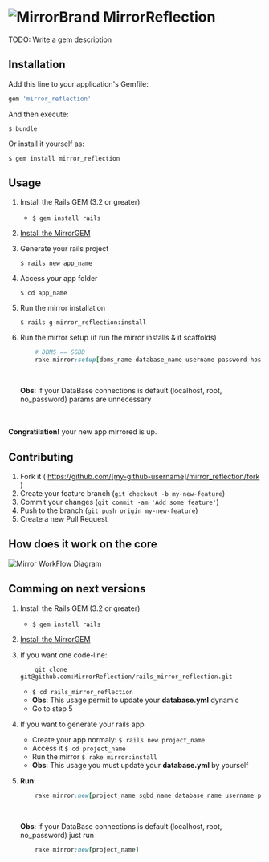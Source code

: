 # ![MirrorBrand](https://raw.githubusercontent.com/MirrorReflection/rails_mirror_reflection/master/modeling/logos/MirrorLogo.min.png)   MirrorReflection

TODO: Write a gem description

## Installation

Add this line to your application's Gemfile:

```ruby
gem 'mirror_reflection'
```

And then execute:

    $ bundle

Or install it yourself as:

    $ gem install mirror_reflection

## Usage
1. Install the Rails GEM (3.2 or greater)
    * ``` $ gem install rails ```
2. [Install the MirrorGEM](#installation)
3. Generate your rails project

    ``` $ rails new app_name ```
    
4. Access your app folder

    ``` $ cd app_name ```
    
5. Run the mirror installation

    ``` $ rails g mirror_reflection:install ```
    
6. Run the mirror setup (it run the mirror installs & it scaffolds)

    ```rake
        # DBMS == SGBD
        rake mirror:setup[dbms_name database_name username password host]
    ```
    <br>
    
    __Obs__: if your DataBase connections is default (localhost, root, no_password) params are unnecessary

<br><br>
__Congratilation!__ your new app mirrored is up.

## Contributing

1. Fork it ( https://github.com/[my-github-username]/mirror_reflection/fork )
2. Create your feature branch (`git checkout -b my-new-feature`)
3. Commit your changes (`git commit -am 'Add some feature'`)
4. Push to the branch (`git push origin my-new-feature`)
5. Create a new Pull Request

## How does it work on the core
![Mirror WorkFlow Diagram](https://raw.githubusercontent.com/MirrorReflection/rails_mirror_reflection/master/modeling/diagrams/Mirror%20-%20WorkFlow.png)

## Comming on next versions

1. Install the Rails GEM (3.2 or greater)
    * ``` $ gem install rails ```
2. [Install the MirrorGEM](#installation)
3. If you want one code-line:
    ```git
        git clone git@github.com:MirrorReflection/rails_mirror_reflection.git
    ```
    
    * ``` $ cd rails_mirror_reflection ```
    * __Obs__: This usage permit to update your __database.yml__ dynamic
    * Go to step 5
4. If you want to generate your rails app
    * Create your app normaly: ``` $ rails new project_name ```
    * Access it ``` $ cd project_name ```
    * Run the mirror ``` $ rake mirror:install ```
    * __Obs__: This usage you must update your __database.yml__ by yourself
5. __Run__:     
    ```ruby
        rake mirror:new[project_name sgbd_name database_name username password host]
    ```
    <br>
    
    __Obs__: if your DataBase connections is default (localhost, root, no_password) just run
    ```ruby
        rake mirror:new[project_name]
    ```
